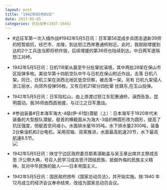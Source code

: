 ```yaml
---
layout: post
title: "1942年05月05日"
date: 2017-05-05
categories: 抗日战争(1937-1945)
---
```


<meta name="referrer" content="no-referrer" />

- #远征军第一次入缅作战#1942年5月5日讯：日军第56混成步兵团击退新39师的短暂抵抗，经芒市、龙陵，到达怒江西岸惠通桥附近。此时，我刚刚增援到达的2个工兵连当即将桥炸毁，后续增援的第36师也陆续到达。中日两军遂隔怒江对峙。 

- 1942年5月5日讯：日机118架从晨至午分批窜扰滇境，其中两批28架在保山市 区投弹多枚。美驻华第十四航空队中午与日机在保山附近作战，击落 日机八架。同日，日机三架在浙西北地区低空侦察，被击落一架。另有 日机九架侵人浙江丽水，向郊外投弹56枚。又有日机21架分四批窜 扰赣东,在玉山投弹。 

- 1942年5月5日讯：日军陷松山，由上游渡过怒江东犯惠通桥，滇西告急，昆明震动。我36师由西昌驰援，与过江之日军激战。 

- #参战装备#日本海军海大-4级(伊-61型)潜艇（上）：日本海军于1920年代末装备的大型舰队潜艇，艇首的横截面从为海大-3级的椭圆形改为圆形，提高了抗压强度，但艇首空间减小。水面排水量1635吨，水下排水量2300吨，装备2台柴油机和2台电机，采用双轴、双桨推进，水面最高航速20节，水下最高航速8.5节。 <br/><img src="https://wx4.sinaimg.cn/large/aca367d8ly1ffa98cyylhj20go0b4wg2.jpg" />

- 1942年5月5日讯：陕甘宁边区政府委员那素滴勒盖与吴玉章出席并主祭成吉思 汗公祭大典，号召人民学习成吉思汗团结民族、抵御外侮的民族主义精 神，反对中华民族的敌人——日本帝国主义。 

- 1942年5月5日讯：国民政府颁布《国家总动员法》，并开始实施。按:1940 年12月成立的经济会议奉命结朿，改组为国家总动员会议。 

